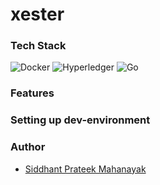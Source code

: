 # xester


### Tech Stack
![Docker](https://img.shields.io/badge/docker-%230db7ed.svg?style=for-the-badge&logo=docker&logoColor=white)
![Hyperledger](https://img.shields.io/badge/hyperledger-2F3134?style=for-the-badge&logo=hyperledger&logoColor=white)
![Go](https://img.shields.io/badge/go-%2300ADD8.svg?style=for-the-badge&logo=go&logoColor=white)

### Features

### Setting up dev-environment

### Author
- [Siddhant Prateek Mahanayak](https://github.com/siddhantprateek)
